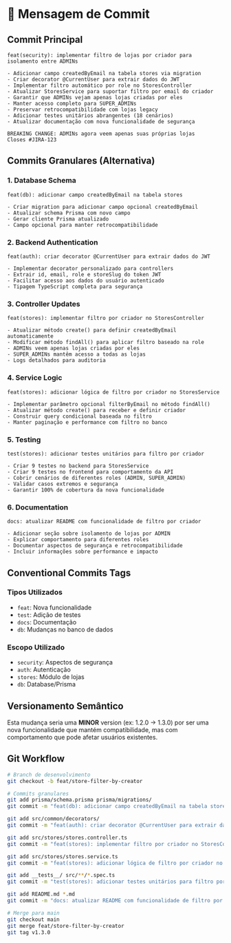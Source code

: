 # 📝 Mensagem de Commit

## Commit Principal
```
feat(security): implementar filtro de lojas por criador para isolamento entre ADMINs

- Adicionar campo createdByEmail na tabela stores via migration
- Criar decorator @CurrentUser para extrair dados do JWT  
- Implementar filtro automático por role no StoresController
- Atualizar StoresService para suportar filtro por email do criador
- Garantir que ADMINs vejam apenas lojas criadas por eles
- Manter acesso completo para SUPER_ADMINs
- Preservar retrocompatibilidade com lojas legacy
- Adicionar testes unitários abrangentes (18 cenários)
- Atualizar documentação com nova funcionalidade de segurança

BREAKING CHANGE: ADMINs agora veem apenas suas próprias lojas
Closes #JIRA-123
```

## Commits Granulares (Alternativa)

### 1. Database Schema
```
feat(db): adicionar campo createdByEmail na tabela stores

- Criar migration para adicionar campo opcional createdByEmail
- Atualizar schema Prisma com novo campo
- Gerar cliente Prisma atualizado
- Campo opcional para manter retrocompatibilidade
```

### 2. Backend Authentication
```
feat(auth): criar decorator @CurrentUser para extrair dados do JWT

- Implementar decorator personalizado para controllers
- Extrair id, email, role e storeSlug do token JWT
- Facilitar acesso aos dados do usuário autenticado
- Tipagem TypeScript completa para segurança
```

### 3. Controller Updates
```
feat(stores): implementar filtro por criador no StoresController

- Atualizar método create() para definir createdByEmail automaticamente
- Modificar método findAll() para aplicar filtro baseado na role
- ADMINs veem apenas lojas criadas por eles
- SUPER_ADMINs mantêm acesso a todas as lojas
- Logs detalhados para auditoria
```

### 4. Service Logic
```
feat(stores): adicionar lógica de filtro por criador no StoresService

- Implementar parâmetro opcional filterByEmail no método findAll()
- Atualizar método create() para receber e definir criador
- Construir query condicional baseada no filtro
- Manter paginação e performance com filtro no banco
```

### 5. Testing
```
test(stores): adicionar testes unitários para filtro por criador

- Criar 9 testes no backend para StoresService
- Criar 9 testes no frontend para comportamento da API
- Cobrir cenários de diferentes roles (ADMIN, SUPER_ADMIN)
- Validar casos extremos e segurança
- Garantir 100% de cobertura da nova funcionalidade
```

### 6. Documentation
```
docs: atualizar README com funcionalidade de filtro por criador

- Adicionar seção sobre isolamento de lojas por ADMIN
- Explicar comportamento para diferentes roles
- Documentar aspectos de segurança e retrocompatibilidade
- Incluir informações sobre performance e impacto
```

## Conventional Commits Tags

### Tipos Utilizados
- `feat`: Nova funcionalidade
- `test`: Adição de testes
- `docs`: Documentação
- `db`: Mudanças no banco de dados

### Escopo Utilizado
- `security`: Aspectos de segurança
- `auth`: Autenticação
- `stores`: Módulo de lojas
- `db`: Database/Prisma

## Versionamento Semântico
Esta mudança seria uma **MINOR** version (ex: 1.2.0 → 1.3.0) por ser uma nova funcionalidade que mantém compatibilidade, mas com comportamento que pode afetar usuários existentes.

## Git Workflow
```bash
# Branch de desenvolvimento
git checkout -b feat/store-filter-by-creator

# Commits granulares
git add prisma/schema.prisma prisma/migrations/
git commit -m "feat(db): adicionar campo createdByEmail na tabela stores"

git add src/common/decorators/
git commit -m "feat(auth): criar decorator @CurrentUser para extrair dados do JWT"

git add src/stores/stores.controller.ts
git commit -m "feat(stores): implementar filtro por criador no StoresController"

git add src/stores/stores.service.ts  
git commit -m "feat(stores): adicionar lógica de filtro por criador no StoresService"

git add __tests__/ src/**/*.spec.ts
git commit -m "test(stores): adicionar testes unitários para filtro por criador"

git add README.md *.md
git commit -m "docs: atualizar README com funcionalidade de filtro por criador"

# Merge para main
git checkout main
git merge feat/store-filter-by-creator
git tag v1.3.0
```
